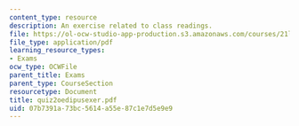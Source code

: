 ```yaml
---
content_type: resource
description: An exercise related to class readings.
file: https://ol-ocw-studio-app-production.s3.amazonaws.com/courses/21l-012-forms-of-western-narrative-spring-2004/07b7391a73bc5614a55e87c1e7d5e9e9_quiz2oedipusexer.pdf
file_type: application/pdf
learning_resource_types:
- Exams
ocw_type: OCWFile
parent_title: Exams
parent_type: CourseSection
resourcetype: Document
title: quiz2oedipusexer.pdf
uid: 07b7391a-73bc-5614-a55e-87c1e7d5e9e9
---
```


